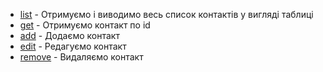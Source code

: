 - [list](https://ibb.co/h76G7gJ) - Отримуємо і виводимо весь список контактів у вигляді таблиці
- [get](https://ibb.co/VMjQnPx) - Отримуємо контакт по id
- [add](https://ibb.co/DG7kBzY) - Додаємо контакт
- [edit](https://ibb.co/tBzRKvd) - Редагуємо контакт
- [remove](https://ibb.co/FH18xLR) - Видаляємо контакт
